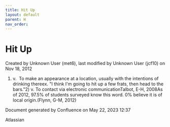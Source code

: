 ```yaml
---
title: Hit Up
layout: default
parent: H
nav_order:
---
```


# Hit Up

Created by  Unknown User (met6), last modified by  Unknown User (jcf10) on Nov 18, 2012

1) v.  To make an appearance at a location, usually with the intentions of drinking thereex. &quot;I think I'm going to hit up a few frats, then head to the bars.&quot;2) v. To contact via electronic communicationTalbot, E-H, 2008As of 2012, 97.5% of students surveyed know this word. 0% believe it is of local origin.(Flynn, G-M, 2012)

Document generated by Confluence on May 22, 2023 12:37

Atlassian

